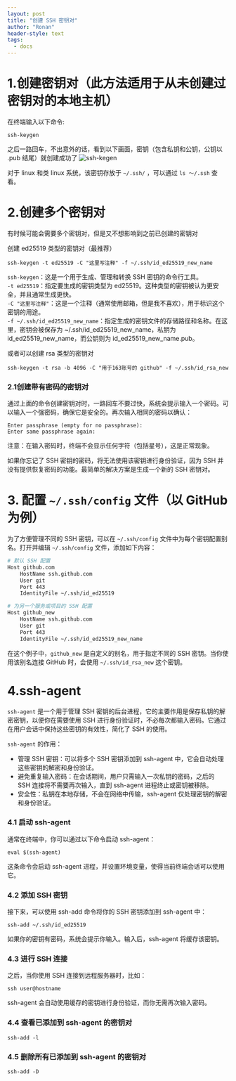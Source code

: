 ```yaml
---
layout: post
title: "创建 SSH 密钥对"
author: "Ronan"
header-style: text
tags:
  - docs
---
```


# 1.创建密钥对（此方法适用于从未创建过密钥对的本地主机）
在终端输入以下命令:

```
ssh-keygen
```

之后一路回车，不出意外的话，看到以下画面，密钥（包含私钥和公钥，公钥以 .pub 结尾）就创建成功了
![ssh-kegen](https://imgs.ronan.us.kg/ssh-keygen.png)

对于 linux 和类 linux 系统，该密钥存放于 `~/.ssh/` ，可以通过 `ls ～/.ssh` 查看。

# 2.创建多个密钥对
有时候可能会需要多个密钥对，但是又不想影响到之前已创建的密钥对

创建 ed25519 类型的密钥对（最推荐）

```
ssh-keygen -t ed25519 -C "这里写注释" -f ~/.ssh/id_ed25519_new_name
```

`ssh-keygen`：这是一个用于生成、管理和转换 SSH 密钥的命令行工具。  
`-t ed25519`：指定要生成的密钥类型为 ed25519。这种类型的密钥被认为更安全，并且通常生成更快。  
`-C "这里写注释"`：这是一个注释（通常使用邮箱，但是我不喜欢），用于标识这个密钥的用途。  
`-f ~/.ssh/id_ed25519_new_name`：指定生成的密钥文件的存储路径和名称。在这里，密钥会被保存为 ~/.ssh/id_ed25519_new_name，私钥为 id_ed25519_new_name，而公钥则为 id_ed25519_new_name.pub。

或者可以创建 rsa 类型的密钥对

```
ssh-keygen -t rsa -b 4096 -C "用于163账号的 github" -f ~/.ssh/id_rsa_new
```

### 2.1创建带有密码的密钥对
通过上面的命令创建密钥对时，一路回车不要过快，系统会提示输入一个密码。可以输入一个强密码，确保它是安全的。再次输入相同的密码以确认：

```
Enter passphrase (empty for no passphrase):
Enter same passphrase again:
```

注意：在输入密码时，终端不会显示任何字符（包括星号），这是正常现象。

如果你忘记了 SSH 密钥的密码，将无法使用该密钥进行身份验证，因为 SSH 并没有提供恢复密码的功能。最简单的解决方案是生成一个新的 SSH 密钥对。

# 3. 配置 `~/.ssh/config` 文件（以 GitHub 为例）
为了方便管理不同的 SSH 密钥，可以在 `~/.ssh/config` 文件中为每个密钥配置别名。打开并编辑 `~/.ssh/config` 文件，添加如下内容：

```bash
# 默认 SSH 配置
Host github.com
	HostName ssh.github.com
	User git
	Port 443
	IdentityFile ~/.ssh/id_ed25519

# 为另一个服务或项目的 SSH 配置
Host github_new
	HostName ssh.github.com
	User git
	Port 443
	IdentityFile ~/.ssh/id_ed25519_new_name
```

在这个例子中，`github_new` 是自定义的别名，用于指定不同的 SSH 密钥。当你使用该别名连接 GitHub 时，会使用 `~/.ssh/id_rsa_new` 这个密钥。

# 4.ssh-agent
`ssh-agent` 是一个用于管理 SSH 密钥的后台进程，它的主要作用是保存私钥的解密密钥，以便你在需要使用 SSH 进行身份验证时，不必每次都输入密码。它通过在用户会话中保持这些密钥的有效性，简化了 SSH 的使用。

`ssh-agent` 的作用：

- 管理 SSH 密钥：可以将多个 SSH 密钥添加到 ssh-agent 中，它会自动处理这些密钥的解密和身份验证。  
- 避免重复输入密码：在会话期间，用户只需输入一次私钥的密码，之后的 SSH 连接将不需要再次输入，直到 ssh-agent 进程终止或密钥被移除。  
- 安全性：私钥在本地存储，不会在网络中传输，ssh-agent 仅处理密钥的解密和身份验证。  

### 4.1 启动 ssh-agent
通常在终端中，你可以通过以下命令启动 ssh-agent：

```
eval $(ssh-agent)
```

这条命令会启动 ssh-agent 进程，并设置环境变量，使得当前终端会话可以使用它。

### 4.2 添加 SSH 密钥
接下来，可以使用 ssh-add 命令将你的 SSH 密钥添加到 ssh-agent 中：

```
ssh-add ~/.ssh/id_ed25519
```

如果你的密钥有密码，系统会提示你输入。输入后，ssh-agent 将缓存该密钥。

### 4.3 进行 SSH 连接

之后，当你使用 SSH 连接到远程服务器时，比如：

```
ssh user@hostname
```

ssh-agent 会自动使用缓存的密钥进行身份验证，而你无需再次输入密码。

### 4.4 查看已添加到 ssh-agent 的密钥对

```
ssh-add -l
```

### 4.5 删除所有已添加到 ssh-agent 的密钥对

```
ssh-add -D
```

